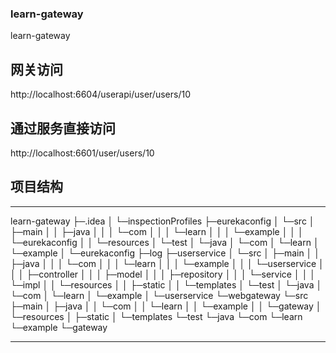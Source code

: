 ### learn-gateway
learn-gateway
## 网关访问
http://localhost:6604/userapi/user/users/10
## 通过服务直接访问
http://localhost:6601/user/users/10
## 项目结构
***
learn-gateway
├─.idea
│  └─inspectionProfiles
├─eurekaconfig
│  └─src
│      ├─main
│      │  ├─java
│      │  │  └─com
│      │  │      └─learn
│      │  │          └─example
│      │  │              └─eurekaconfig
│      │  └─resources
│      └─test
│          └─java
│              └─com
│                  └─learn
│                      └─example
│                          └─eurekaconfig
├─log
├─userservice
│  └─src
│      ├─main
│      │  ├─java
│      │  │  └─com
│      │  │      └─learn
│      │  │          └─example
│      │  │              └─userservice
│      │  │                  ├─controller
│      │  │                  ├─model
│      │  │                  ├─repository
│      │  │                  └─service
│      │  │                      └─impl
│      │  └─resources
│      │      ├─static
│      │      └─templates
│      └─test
│          └─java
│              └─com
│                  └─learn
│                      └─example
│                          └─userservice
└─webgateway
    └─src
        ├─main
        │  ├─java
        │  │  └─com
        │  │      └─learn
        │  │          └─example
        │  │              └─gateway
        │  └─resources
        │      ├─static
        │      └─templates
        └─test
            └─java
                └─com
                    └─learn
                        └─example
                            └─gateway
***
